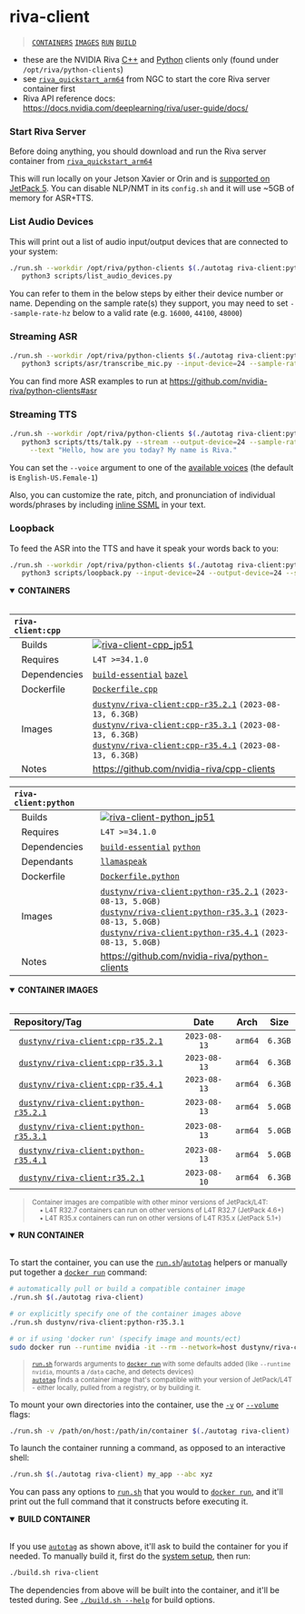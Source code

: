 # riva-client

> [`CONTAINERS`](#user-content-containers) [`IMAGES`](#user-content-images) [`RUN`](#user-content-run) [`BUILD`](#user-content-build)


* these are the NVIDIA Riva [C++](https://github.com/nvidia-riva/cpp-clients) and [Python](https://github.com/nvidia-riva/python-clients) clients only (found under `/opt/riva/python-clients`)
* see [`riva_quickstart_arm64`](https://catalog.ngc.nvidia.com/orgs/nvidia/teams/riva/resources/riva_quickstart_arm64) from NGC to start the core Riva server container first
* Riva API reference docs:  https://docs.nvidia.com/deeplearning/riva/user-guide/docs/

### Start Riva Server

Before doing anything, you should download and run the Riva server container from [`riva_quickstart_arm64`](https://catalog.ngc.nvidia.com/orgs/nvidia/teams/riva/resources/riva_quickstart_arm64)

This will run locally on your Jetson Xavier or Orin and is [supported on JetPack 5](https://docs.nvidia.com/deeplearning/riva/user-guide/docs/support-matrix.html#embedded).  You can disable NLP/NMT in its `config.sh` and it will use ~5GB of memory for ASR+TTS.

### List Audio Devices

This will print out a list of audio input/output devices that are connected to your system:

```bash
./run.sh --workdir /opt/riva/python-clients $(./autotag riva-client:python) \
   python3 scripts/list_audio_devices.py
```

You can refer to them in the below steps by either their device number or name.  Depending on the sample rate(s) they support, you may need to set `--sample-rate-hz` below to a valid rate (e.g. `16000`, `44100`, `48000`)

### Streaming ASR

```bash
./run.sh --workdir /opt/riva/python-clients $(./autotag riva-client:python) \
   python3 scripts/asr/transcribe_mic.py --input-device=24 --sample-rate-hz=44100
```

You can find more ASR examples to run at https://github.com/nvidia-riva/python-clients#asr

### Streaming TTS

```bash
./run.sh --workdir /opt/riva/python-clients $(./autotag riva-client:python) \
   python3 scripts/tts/talk.py --stream --output-device=24 --sample-rate-hz=44100 \
     --text "Hello, how are you today? My name is Riva." 
```

You can set the `--voice` argument to one of the [available voices](https://docs.nvidia.com/deeplearning/riva/user-guide/docs/tts/tts-overview.html#voices) (the default is `English-US.Female-1`)

Also, you can customize the rate, pitch, and pronunciation of individual words/phrases by including [inline SSML](https://docs.nvidia.com/deeplearning/riva/user-guide/docs/tutorials/tts-basics-customize-ssml.html#customizing-riva-tts-audio-output-with-ssml) in your text.

### Loopback

To feed the ASR into the TTS and have it speak your words back to you:

```bash
./run.sh --workdir /opt/riva/python-clients $(./autotag riva-client:python) \
   python3 scripts/loopback.py --input-device=24 --output-device=24 --sample-rate-hz=48000
```
<details open>
<summary><b><a id="containers">CONTAINERS</a></b></summary>
<br>

| **`riva-client:cpp`** | |
| :-- | :-- |
| &nbsp;&nbsp;&nbsp;Builds | [![`riva-client-cpp_jp51`](https://img.shields.io/github/actions/workflow/status/dusty-nv/jetson-containers/riva-client-cpp_jp51.yml?label=riva-client-cpp:jp51)](https://github.com/dusty-nv/jetson-containers/actions/workflows/riva-client-cpp_jp51.yml) |
| &nbsp;&nbsp;&nbsp;Requires | `L4T >=34.1.0` |
| &nbsp;&nbsp;&nbsp;Dependencies | [`build-essential`](/packages/build-essential) [`bazel`](/packages/bazel) |
| &nbsp;&nbsp;&nbsp;Dockerfile | [`Dockerfile.cpp`](Dockerfile.cpp) |
| &nbsp;&nbsp;&nbsp;Images | [`dustynv/riva-client:cpp-r35.2.1`](https://hub.docker.com/r/dustynv/riva-client/tags) `(2023-08-13, 6.3GB)`<br>[`dustynv/riva-client:cpp-r35.3.1`](https://hub.docker.com/r/dustynv/riva-client/tags) `(2023-08-13, 6.3GB)`<br>[`dustynv/riva-client:cpp-r35.4.1`](https://hub.docker.com/r/dustynv/riva-client/tags) `(2023-08-13, 6.3GB)` |
| &nbsp;&nbsp;&nbsp;Notes | https://github.com/nvidia-riva/cpp-clients |

| **`riva-client:python`** | |
| :-- | :-- |
| &nbsp;&nbsp;&nbsp;Builds | [![`riva-client-python_jp51`](https://img.shields.io/github/actions/workflow/status/dusty-nv/jetson-containers/riva-client-python_jp51.yml?label=riva-client-python:jp51)](https://github.com/dusty-nv/jetson-containers/actions/workflows/riva-client-python_jp51.yml) |
| &nbsp;&nbsp;&nbsp;Requires | `L4T >=34.1.0` |
| &nbsp;&nbsp;&nbsp;Dependencies | [`build-essential`](/packages/build-essential) [`python`](/packages/python) |
| &nbsp;&nbsp;&nbsp;Dependants | [`llamaspeak`](/packages/llm/llamaspeak) |
| &nbsp;&nbsp;&nbsp;Dockerfile | [`Dockerfile.python`](Dockerfile.python) |
| &nbsp;&nbsp;&nbsp;Images | [`dustynv/riva-client:python-r35.2.1`](https://hub.docker.com/r/dustynv/riva-client/tags) `(2023-08-13, 5.0GB)`<br>[`dustynv/riva-client:python-r35.3.1`](https://hub.docker.com/r/dustynv/riva-client/tags) `(2023-08-13, 5.0GB)`<br>[`dustynv/riva-client:python-r35.4.1`](https://hub.docker.com/r/dustynv/riva-client/tags) `(2023-08-13, 5.0GB)` |
| &nbsp;&nbsp;&nbsp;Notes | https://github.com/nvidia-riva/python-clients |

</details>

<details open>
<summary><b><a id="images">CONTAINER IMAGES</a></b></summary>
<br>

| Repository/Tag | Date | Arch | Size |
| :-- | :--: | :--: | :--: |
| &nbsp;&nbsp;[`dustynv/riva-client:cpp-r35.2.1`](https://hub.docker.com/r/dustynv/riva-client/tags) | `2023-08-13` | `arm64` | `6.3GB` |
| &nbsp;&nbsp;[`dustynv/riva-client:cpp-r35.3.1`](https://hub.docker.com/r/dustynv/riva-client/tags) | `2023-08-13` | `arm64` | `6.3GB` |
| &nbsp;&nbsp;[`dustynv/riva-client:cpp-r35.4.1`](https://hub.docker.com/r/dustynv/riva-client/tags) | `2023-08-13` | `arm64` | `6.3GB` |
| &nbsp;&nbsp;[`dustynv/riva-client:python-r35.2.1`](https://hub.docker.com/r/dustynv/riva-client/tags) | `2023-08-13` | `arm64` | `5.0GB` |
| &nbsp;&nbsp;[`dustynv/riva-client:python-r35.3.1`](https://hub.docker.com/r/dustynv/riva-client/tags) | `2023-08-13` | `arm64` | `5.0GB` |
| &nbsp;&nbsp;[`dustynv/riva-client:python-r35.4.1`](https://hub.docker.com/r/dustynv/riva-client/tags) | `2023-08-13` | `arm64` | `5.0GB` |
| &nbsp;&nbsp;[`dustynv/riva-client:r35.2.1`](https://hub.docker.com/r/dustynv/riva-client/tags) | `2023-08-10` | `arm64` | `6.3GB` |

> <sub>Container images are compatible with other minor versions of JetPack/L4T:</sub><br>
> <sub>&nbsp;&nbsp;&nbsp;&nbsp;• L4T R32.7 containers can run on other versions of L4T R32.7 (JetPack 4.6+)</sub><br>
> <sub>&nbsp;&nbsp;&nbsp;&nbsp;• L4T R35.x containers can run on other versions of L4T R35.x (JetPack 5.1+)</sub><br>
</details>

<details open>
<summary><b><a id="run">RUN CONTAINER</a></b></summary>
<br>

To start the container, you can use the [`run.sh`](/docs/run.md)/[`autotag`](/docs/run.md#autotag) helpers or manually put together a [`docker run`](https://docs.docker.com/engine/reference/commandline/run/) command:
```bash
# automatically pull or build a compatible container image
./run.sh $(./autotag riva-client)

# or explicitly specify one of the container images above
./run.sh dustynv/riva-client:python-r35.3.1

# or if using 'docker run' (specify image and mounts/ect)
sudo docker run --runtime nvidia -it --rm --network=host dustynv/riva-client:python-r35.3.1
```
> <sup>[`run.sh`](/docs/run.md) forwards arguments to [`docker run`](https://docs.docker.com/engine/reference/commandline/run/) with some defaults added (like `--runtime nvidia`, mounts a `/data` cache, and detects devices)</sup><br>
> <sup>[`autotag`](/docs/run.md#autotag) finds a container image that's compatible with your version of JetPack/L4T - either locally, pulled from a registry, or by building it.</sup>

To mount your own directories into the container, use the [`-v`](https://docs.docker.com/engine/reference/commandline/run/#volume) or [`--volume`](https://docs.docker.com/engine/reference/commandline/run/#volume) flags:
```bash
./run.sh -v /path/on/host:/path/in/container $(./autotag riva-client)
```
To launch the container running a command, as opposed to an interactive shell:
```bash
./run.sh $(./autotag riva-client) my_app --abc xyz
```
You can pass any options to [`run.sh`](/docs/run.md) that you would to [`docker run`](https://docs.docker.com/engine/reference/commandline/run/), and it'll print out the full command that it constructs before executing it.
</details>
<details open>
<summary><b><a id="build">BUILD CONTAINER</b></summary>
<br>

If you use [`autotag`](/docs/run.md#autotag) as shown above, it'll ask to build the container for you if needed.  To manually build it, first do the [system setup](/docs/setup.md), then run:
```bash
./build.sh riva-client
```
The dependencies from above will be built into the container, and it'll be tested during.  See [`./build.sh --help`](/jetson_containers/build.py) for build options.
</details>
